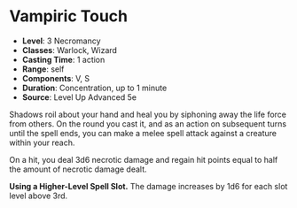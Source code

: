 # Vampiric Touch

- **Level**: 3 Necromancy
- **Classes**: Warlock, Wizard
- **Casting Time**: 1 action
- **Range**: self
- **Components**: V, S
- **Duration**: Concentration, up to 1 minute
- **Source**: Level Up Advanced 5e

Shadows roil about your hand and heal you by siphoning away the life force from others. On the round you cast it, and as an action on subsequent turns until the spell ends, you can make a melee spell attack against a creature within your reach.

On a hit, you deal 3d6 necrotic damage and regain hit points equal to half the amount of necrotic damage dealt.

**Using a Higher-Level Spell Slot.** The damage increases by 1d6 for each slot level above 3rd.
